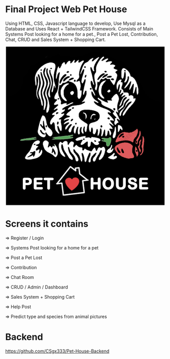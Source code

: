 # Final Project Web Pet House
Using HTML, CSS, Javascript language to develop, Use Mysql as a Database and Uses React + TailwindCSS Framework. Consists of Main Systems Post looking for a home for a pet., Post a Pet Lost, Contribution, Chat, CRUD and Sales System + Shopping Cart.
<p align="center">
  <img src="Frontend/public/logo.png">
<p/>

# Screens it contains
<p> => Register / Login <p/>
<p> => Systems Post looking for a home for a pet <p/>
<p> => Post a Pet Lost <p/>
<p> => Contribution <p/>
<p> => Chat Room <p/>
<p> => CRUD / Admin / Dashboard <p/>
<p> => Sales System + Shopping Cart <p/>
<p> => Help Post <p/>
<p> => Predict type and species from animal pictures <p/>

# Backend
https://github.com/CSgx333/Pet-House-Backend
